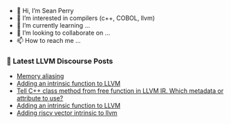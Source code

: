 - 👋 Hi, I’m Sean Perry
- 👀 I’m interested in compilers (c++, COBOL, llvm)
- 🌱 I’m currently learning ...
- 💞️ I’m looking to collaborate on ...
- 📫 How to reach me ...

<!---
s66perry/s66perry is a ✨ special ✨ repository because its `README.md` (this file) appears on your GitHub profile.
You can click the Preview link to take a look at your changes.
--->
### 📕 Latest LLVM Discourse Posts

<!-- DISCOURSE-LLVM:START -->
- [Memory aliasing](https://discourse.llvm.org/t/memory-aliasing/67743#post_2)
- [Adding an intrinsic function to LLVM](https://discourse.llvm.org/t/adding-an-intrinsic-function-to-llvm/68175#post_5)
- [Tell C++ class method from free function in LLVM IR. Which metadata or attribute to use?](https://discourse.llvm.org/t/tell-c-class-method-from-free-function-in-llvm-ir-which-metadata-or-attribute-to-use/68693#post_2)
- [Adding an intrinsic function to LLVM](https://discourse.llvm.org/t/adding-an-intrinsic-function-to-llvm/68175#post_4)
- [Adding riscv vector intrinsic to llvm](https://discourse.llvm.org/t/adding-riscv-vector-intrinsic-to-llvm/68694#post_1)
<!-- DISCOURSE-LLVM:END -->
